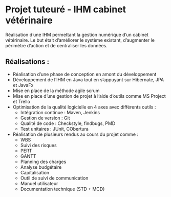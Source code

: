 # Projet tuteuré - IHM cabinet vétérinaire

Réalisation d’une IHM permettant la gestion numérique d’un cabinet vétérinaire. Le but était d’améliorer le système existant, 
d’augmenter le périmètre d’action et de centraliser les données.

## Réalisations :

* Réalisation d’une phase de conception en amont du développement 
*	Développement de l’IHM en Java tout en s’appuyant sur Hibernate, JPA et JavaFx 
*	Mise en place de la méthode agile scrum 
*	Mise en place d’une gestion de projet à l’aide d’outils comme MS Project et Trello 
*	Optimisation de la qualité logicielle en 4 axes avec différents outils : 
    * Intégration continue : Maven, Jenkins 
    *	Gestion de version : Git 
    *	Qualité de code : Checkstyle, findbugs, PMD 
    *	Test unitaires : JUnit, CObertura 
*	Réalisation de plusieurs rendus au cours du projet comme : 
    *	WBS 
    *	Suivi des risques 
    *	PERT 
    *	GANTT 
    * Planning des charges 
    *	Analyse budgétaire 
    *	Capitalisation 
    *	Outil de suivi de communication 
    *	Manuel utilisateur 
    *	Documentation technique (STD + MCD) 
